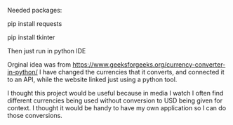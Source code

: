 Needed packages:

pip install requests

pip install tkinter

Then just run in python IDE

Orginal idea was from https://www.geeksforgeeks.org/currency-converter-in-python/
I have changed the currencies that it converts, and connected it to an API, while the website linked just using a python tool.

I thought this project would be useful because in media I watch I often find different currencies being used without conversion to USD being given for context. I thought it would be handy to have my own application so I can do those conversions.
